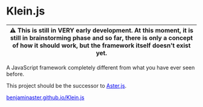 
# Klein.js

<meta name="color-scheme" content="dark light" />
<link rel="stylesheet" href="data:text/css;charset=utf-8, body, a { color: revert; background-color: revert; }" />

| ⚠ This is still in VERY early development. At this moment, it is still in brainstorming phase and so far, there is only a concept of how it should work, but the framework itself doesn't exist yet.
| -

A JavaScript framework completely different from what you have ever seen before.

This project should be the successor to [Aster.js](https://github.com/BenjaminAster/Aster.js).

[benjaminaster.github.io/Klein.js](https://benjaminaster.github.io/Klein.js)
